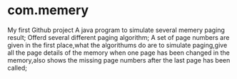 # com.memery
My first Github project
A java program to simulate several memery paging result;
Offerd several different paging algorithm;
A set of page numbers are given in the first place,what the algorithums do are to simulate paging,give all the page details of the memory when one page has
been changed in the memory,also shows the missing page numbers after the last page has been called;
